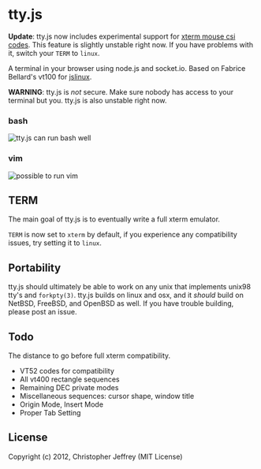 # tty.js

__Update__: tty.js now includes experimental support for
[xterm mouse csi codes][1]. This feature is slightly unstable right now. If
you have problems with it, switch your `TERM` to `linux`.

A terminal in your browser using node.js and socket.io. Based on Fabrice
Bellard's vt100 for [jslinux](http://bellard.org/jslinux/).

__WARNING__: tty.js is *not* secure. Make sure nobody has access to your
terminal but you. tty.js is also unstable right now.

### bash

![tty.js can run bash well](http://i.imgur.com/D5x3k.png)

### vim

![possible to run vim](http://i.imgur.com/K0dXe.png)

## TERM

The main goal of tty.js is to eventually write a full xterm emulator.

`TERM` is now set to `xterm` by default, if you experience any compatibility
issues, try setting it to `linux`.

## Portability

tty.js should ultimately be able to work on any unix that implements unix98
tty's and `forkpty(3)`. tty.js builds on linux and osx, and it *should* build
on NetBSD, FreeBSD, and OpenBSD as well. If you have trouble building, please
post an issue.

## Todo

The distance to go before full xterm compatibility.

- VT52 codes for compatibility
- All vt400 rectangle sequences
- Remaining DEC private modes
- Miscellaneous sequences: cursor shape, window title
- Origin Mode, Insert Mode
- Proper Tab Setting

## License

Copyright (c) 2012, Christopher Jeffrey (MIT License)

[1]: http://invisible-island.net/xterm/ctlseqs/ctlseqs.html#Mouse%20Tracking
